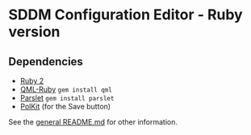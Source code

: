 # SDDM Configuration Editor - Ruby version

## Dependencies

* [Ruby 2](https://www.ruby-lang.org)
* [QML-Ruby](http://seanchas116.github.io/ruby-qml/) `gem install qml`
* [Parslet](http://kschiess.github.io/parslet/) `gem install parslet`
* [PolKit](http://www.freedesktop.org/wiki/Software/polkit/) (for the Save button)

See the [general README.md](/README.md) for other information.
